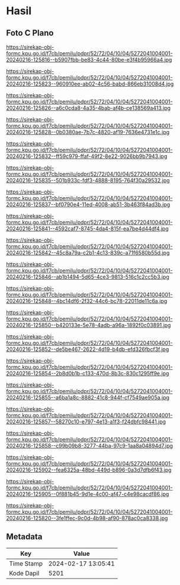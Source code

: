 # Hasil

## Foto C Plano

https://sirekap-obj-formc.kpu.go.id/f7cb/pemilu/pdpr/52/72/04/10/04/5272041004001-20240216-125816--b5907fbb-be83-4c44-80be-e3f4b95966a4.jpg

https://sirekap-obj-formc.kpu.go.id/f7cb/pemilu/pdpr/52/72/04/10/04/5272041004001-20240216-125823--960910ee-ab02-4c56-babd-866eb31008d4.jpg

https://sirekap-obj-formc.kpu.go.id/f7cb/pemilu/pdpr/52/72/04/10/04/5272041004001-20240216-125826--a6c0cda8-4a35-4bab-af4b-ce138569a413.jpg

https://sirekap-obj-formc.kpu.go.id/f7cb/pemilu/pdpr/52/72/04/10/04/5272041004001-20240216-125828--0b0380ae-7b7c-4820-af19-7636e4731e1c.jpg

https://sirekap-obj-formc.kpu.go.id/f7cb/pemilu/pdpr/52/72/04/10/04/5272041004001-20240216-125832--ff59c979-ffaf-49f2-8e22-9026bb9b7943.jpg

https://sirekap-obj-formc.kpu.go.id/f7cb/pemilu/pdpr/52/72/04/10/04/5272041004001-20240216-125835--501b933c-fdf3-4888-8195-764f30a29532.jpg

https://sirekap-obj-formc.kpu.go.id/f7cb/pemilu/pdpr/52/72/04/10/04/5272041004001-20240216-125837--bf0790e4-11ed-4008-ab51-3b463f84ad3b.jpg

https://sirekap-obj-formc.kpu.go.id/f7cb/pemilu/pdpr/52/72/04/10/04/5272041004001-20240216-125841--4592caf7-8745-4da4-815f-ea7be4d44df4.jpg

https://sirekap-obj-formc.kpu.go.id/f7cb/pemilu/pdpr/52/72/04/10/04/5272041004001-20240216-125842--45c8a79a-c2b1-4c13-839c-a71f6580b55d.jpg

https://sirekap-obj-formc.kpu.go.id/f7cb/pemilu/pdpr/52/72/04/10/04/5272041004001-20240216-125846--ab1b1494-5d65-4ce3-9813-516c1c2cc5b3.jpg

https://sirekap-obj-formc.kpu.go.id/f7cb/pemilu/pdpr/52/72/04/10/04/5272041004001-20240216-125848--4bc14df6-2f32-44c6-bc78-22011de11c6a.jpg

https://sirekap-obj-formc.kpu.go.id/f7cb/pemilu/pdpr/52/72/04/10/04/5272041004001-20240216-125850--b420133e-5e78-4adb-a96a-1892f0c03891.jpg

https://sirekap-obj-formc.kpu.go.id/f7cb/pemilu/pdpr/52/72/04/10/04/5272041004001-20240216-125852--de5be467-2622-4d19-b4db-efd326fbcf3f.jpg

https://sirekap-obj-formc.kpu.go.id/f7cb/pemilu/pdpr/52/72/04/10/04/5272041004001-20240216-125854--2b8d0b1b-c133-470d-8b3c-830c1295ff9e.jpg

https://sirekap-obj-formc.kpu.go.id/f7cb/pemilu/pdpr/52/72/04/10/04/5272041004001-20240216-125855--a6ba1a8c-8882-41c8-944f-cf7549ae905a.jpg

https://sirekap-obj-formc.kpu.go.id/f7cb/pemilu/pdpr/52/72/04/10/04/5272041004001-20240216-125857--58270c10-e797-4e13-a1f3-f24dbfc98441.jpg

https://sirekap-obj-formc.kpu.go.id/f7cb/pemilu/pdpr/52/72/04/10/04/5272041004001-20240216-125858--c99b09b8-3277-44ba-97c9-1aa8a04894d7.jpg

https://sirekap-obj-formc.kpu.go.id/f7cb/pemilu/pdpr/52/72/04/10/04/5272041004001-20240216-125902--fea6325a-48bd-449d-b896-0a3d7dfb6f43.jpg

https://sirekap-obj-formc.kpu.go.id/f7cb/pemilu/pdpr/52/72/04/10/04/5272041004001-20240216-125905--0f881b45-9d1e-4c00-af47-c4e98cacdf86.jpg

https://sirekap-obj-formc.kpu.go.id/f7cb/pemilu/pdpr/52/72/04/10/04/5272041004001-20240216-125820--3fe1ffec-9c0d-4b98-af90-878ac0ca8338.jpg


## Metadata

| Key        | Value               |
| ---------- | ------------------- |
| Time Stamp | 2024-02-17 13:05:41 |
| Kode Dapil | 5201                |



